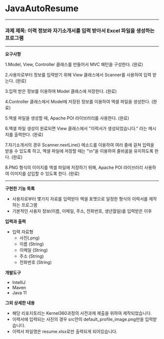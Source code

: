 # JavaAutoResume

---

### 과제 제목: 이력 정보와 자기소개서를 입력 받아서 Excel 파일을 생성하는 프로그램

---

**요구사항**

1.Model, View, Controller 클래스를 만들어서 MVC 패턴을 구성한다. (완료)

2.사용자로부터 정보를 입력받기 위해 View 클래스에서 Scanner를 사용하여 입력 받는다. (완료)

3.입력 받은 정보를 이용하여 Model 클래스에 저장한다. (완료)

4.Controller 클래스에서 Model에 저장된 정보를 이용하여 엑셀 파일을 생성한다. (완료)

5.엑셀 파일을 생성할 때, Apache POI 라이브러리를 사용한다. (완료)

6.엑셀 파일 생성이 완료되면 View 클래스에서 "이력서가 생성되었습니다." 라는 메시지를 출력한다. (완료)

7.자기소개서의 경우 Scanner.nextLine() 메소드를 이용하여 여러 줄에 걸쳐 입력을 받을 수 있도록 하고, 엑셀 파일에 저장할 때는 "\n"을 이용하여 줄바꿈을 유지하도록 한다. (완료)

8.PNG 형식의 이미지를 엑셀 파일에 저장하기 위해, Apache POI 라이브러리 사용하여 이미지를 삽입할 수 있도록 한다. (완료)

---

**구현한 기능 목록**

- 사용자로부터 몇가지 자료를 입력받아 엑셀 포멧으로 일정한 형식의 이력서를 제작하는 프로그램
- 기본적인 사용자 정보(이름, 이메일, 주소, 전화번호, 생년월일)를 입력받은 이후 

**입력과 출력**

* 입력 자료형
  - 사진(.png)
  - 이름 (String)
  - 이메일 (String)
  - 주소 (String)
  - 전화번호 (String)

**개발도구**
- IntelliJ
- Maven 
- Java 11

**그외 상세한 내용**
- 해당 리포지토리는 Kernel360과정의 사전과제 제출을 위하여 제작되었습니다.
- 이력서에 입력되는 사진의 경우 src안의 default_profile_image.png만을 입력받습니다.
- 이력서 파일명은 resume.xlsx로만 출력되게 되어있습니다.

